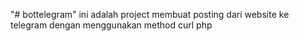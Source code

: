"# bottelegram" 
ini adalah project membuat posting dari website ke telegram dengan menggunakan method curl php
